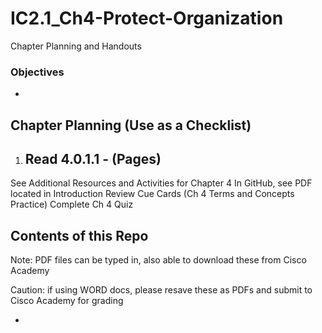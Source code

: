 # IC2.1_Ch4-Protect-Organization
Chapter Planning and Handouts

### Objectives
-

## Chapter Planning (Use as a Checklist)
1. Read 4.0.1.1 -  (Pages)
   -

See Additional Resources and Activities for Chapter 4
In GitHub, see PDF located in Introduction
Review Cue Cards (Ch 4 Terms and Concepts Practice)
Complete Ch 4 Quiz

## Contents of this Repo
Note: PDF files can be typed in, also able to download these from Cisco Academy

Caution: if using WORD docs, please resave these as PDFs and submit to Cisco Academy for grading

-
